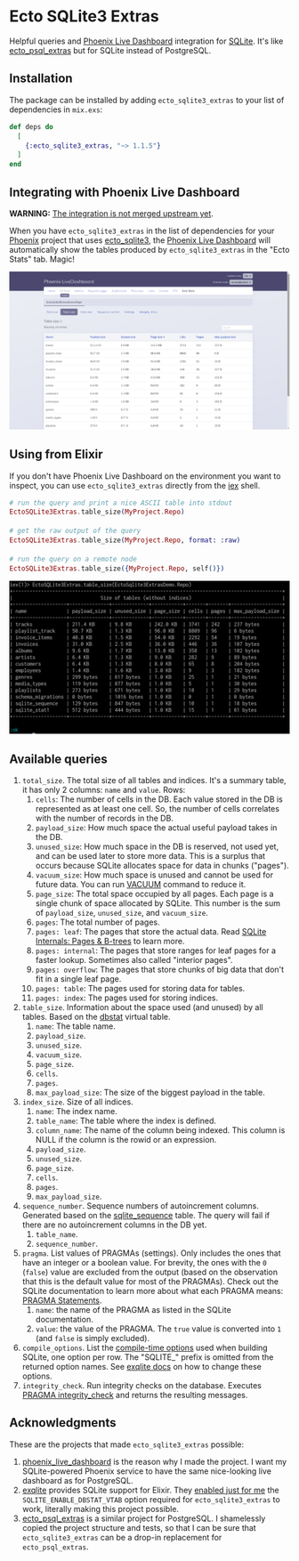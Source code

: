 # Ecto SQLite3 Extras

Helpful queries and [Phoenix Live Dashboard](https://github.com/phoenixframework/phoenix_live_dashboard) integration for [SQLite](https://sqlite.org/index.html). It's like [ecto_psql_extras](https://github.com/pawurb/ecto_psql_extras) but for SQLite instead of PostgreSQL.

## Installation

The package can be installed by adding `ecto_sqlite3_extras` to your list of dependencies in `mix.exs`:

```elixir
def deps do
  [
    {:ecto_sqlite3_extras, "~> 1.1.5"}
  ]
end
```

## Integrating with Phoenix Live Dashboard

**WARNING:** [The integration is not merged upstream yet](https://github.com/phoenixframework/phoenix_live_dashboard/pull/400).

When you have `ecto_sqlite3_extras` in the list of dependencies for your [Phoenix](https://www.phoenixframework.org/) project that uses [ecto_sqlite3](https://github.com/elixir-sqlite/ecto_sqlite3), the [Phoenix Live Dashboard](https://github.com/phoenixframework/phoenix_live_dashboard) will automatically show the tables produced by `ecto_sqlite3_extras` in the "Ecto Stats" tab. Magic!

![Example of live dashboard with ecto_sqlite3_extras](./assets/live-dashboard.png)

## Using from Elixir

If you don't have Phoenix Live Dashboard on the environment you want to inspect, you can use `ecto_sqlite3_extras` directly from the [iex](https://hexdocs.pm/iex/1.14/IEx.html) shell.

```elixir
# run the query and print a nice ASCII table into stdout
EctoSQLite3Extras.table_size(MyProject.Repo)

# get the raw output of the query
EctoSQLite3Extras.table_size(MyProject.Repo, format: :raw)

# run the query on a remote node
EctoSQLite3Extras.table_size({MyProject.Repo, self()})
```

![Example of ecto_sqlite3_extras usage with iex](./assets/iex.png)

## Available queries

1. `total_size`. The total size of all tables and indices. It's a summary table, it has only 2 columns: `name` and `value`. Rows:
    1. `cells`: The number of cells in the DB. Each value stored in the DB is represented as at least one cell. So, the number of cells correlates with the number of records in the DB.
    1. `payload_size`: How much space the actual useful payload takes in the DB.
    1. `unused_size`: How much space in the DB is reserved, not used yet, and can be used later to store more data. This is a surplus that occurs because SQLite allocates space for data in chunks ("pages").
    1. `vacuum_size`: How much space is unused and cannot be used for future data. You can run [VACUUM](https://www.sqlite.org/lang_vacuum.html) command to reduce it.
    1. `page_size`: The total space occupied by all pages. Each page is a single chunk of space allocated by SQLite. This number is the sum of `payload_size`, `unused_size`, and `vacuum_size`.
    1. `pages`: The total number of pages.
    1. `pages: leaf`: The pages that store the actual data. Read [SQLite Internals: Pages & B-trees](https://fly.io/blog/sqlite-internals-btree/) to learn more.
    1. `pages: internal`: The pages that store ranges for leaf pages for a faster lookup. Sometimes also called "interior pages".
    1. `pages: overflow`: The pages that store chunks of big data that don't fit in a single leaf page.
    1. `pages: table`: The pages used for storing data for tables.
    1. `pages: index`: The pages used for storing indices.
1. `table_size`. Information about the space used (and unused) by all tables. Based on the [dbstat](https://www.sqlite.org/dbstat.html) virtual table.
    1. `name`: The table name.
    1. `payload_size`.
    1. `unused_size`.
    1. `vacuum_size`.
    1. `page_size`.
    1. `cells`.
    1. `pages`.
    1. `max_payload_size`: The size of the biggest payload in the table.
1. `index_size`. Size of all indices.
    1. `name`: The index name.
    1. `table_name`: The table where the index is defined.
    1. `column_name`: The name of the column being indexed. This column is NULL if the column is the rowid or an expression.
    1. `payload_size`.
    1. `unused_size`.
    1. `page_size`.
    1. `cells`.
    1. `pages`.
    1. `max_payload_size`.
1. `sequence_number`. Sequence numbers of autoincrement columns. Generated based on the [sqlite_sequence](https://renenyffenegger.ch/notes/development/databases/SQLite/internals/schema-objects/sqlite_sequence) table. The query will fail if there are no autoincrement columns in the DB yet.
    1. `table_name`.
    1. `sequence_number`.
1. `pragma`. List values of PRAGMAs (settings). Only includes the ones that have an integer or a boolean value. For brevity, the ones with the `0` (`false`) value are excluded from the output (based on the observation that this is the default value for most of the PRAGMAs). Check out the SQLite documentation to learn more about what each PRAGMA means: [PRAGMA Statements](https://www.sqlite.org/pragma.html).
    1. `name`: the name of the PRAGMA as listed in the SQLite documentation.
    1. `value`: the value of the PRAGMA. The `true` value is converted into `1` (and `false` is simply excluded).
1. `compile_options`. List the [compile-time options](https://www.sqlite.org/compile.html) used when building SQLite, one option per row. The "SQLITE_" prefix is omitted from the returned option names. See [exqlite docs](https://github.com/elixir-sqlite/exqlite#defining-extra-compile-flags) on how to change these options.
1. `integrity_check`. Run integrity checks on the database. Executes [PRAGMA integrity_check](https://www.sqlite.org/pragma.html#pragma_integrity_check) and returns the resulting messages.

## Acknowledgments

These are the projects that made `ecto_sqlite3_extras` possible:

1. [phoenix_live_dashboard](https://github.com/phoenixframework/phoenix_live_dashboard) is the reason why I made the project. I want my SQLite-powered Phoenix service to have the same nice-looking live dashboard as for PostgreSQL.
1. [exqlite](https://github.com/elixir-sqlite/exqlite) provides SQLite support for Elixir. They [enabled just for me](https://github.com/elixir-sqlite/exqlite/issues/231) the `SQLITE_ENABLE_DBSTAT_VTAB` option required for `ecto_sqlite3_extras` to work, literally making this project possible.
1. [ecto_psql_extras](https://github.com/pawurb/ecto_psql_extras) is a similar project for PostgreSQL. I shamelessly copied the project structure and tests, so that I can be sure that `ecto_sqlite3_extras` can be a drop-in replacement for `ecto_psql_extras`.
